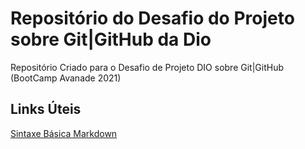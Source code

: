 # Repositório do Desafio do Projeto sobre Git|GitHub da Dio
Repositório Criado para o Desafio de Projeto DIO sobre Git|GitHub (BootCamp Avanade 2021)

## Links Úteis
  [Sintaxe Básica Markdown](https:/markdownguide.org/basic-syntax/)
